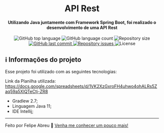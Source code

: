 <h1 align="center">
    API Rest
</h1>

<h4 align="center">
    Utilizando Java juntamente com Framework Spring Boot, foi realizado o desenvolvimento de uma API Rest
</h4>

<p align="center">
    <img alt="GitHub top language" src="https://img.shields.io/github/languages/top/felipe-abreu/read-write-sheet">
    <img alt="GitHub language count" src="https://img.shields.io/github/languages/count/felipe-abreu/read-write-sheet">
    <img alt="Repository size" src="https://img.shields.io/github/repo-size/Felipe-Abreu/read-write-sheet">
    <a href="https://github.com/Felipe-Abreu/read-write-sheet/commits/master">
        <img alt="GitHub last commit" src="https://img.shields.io/github/last-commit/felipe-abreu/read-write-sheet">
    </a>
    <a href="https://github.com/Felipe-Abreu/read-write-sheet/issues">
        <img alt="Repository issues" src="https://img.shields.io/github/issues/Felipe-Abreu/read-write-sheet">
    </a>
    <img alt="License" src="https://img.shields.io/badge/license-MIT-yellowgreen">
</p>

## :information_source: Informações do projeto

Esse projeto foi utilizado com as seguintes tecnologias:

Link da Planilha utilizada: https://docs.google.com/spreadsheets/d/1VK2XzGxroFH4uhwo4ohALRs5Zaq59a5XlQTeCtj-ZR8

- Gradlew 2.7;
- Linguagem Java 11;
- IDE Intellij;

---
Feito por Felipe Abreu :wave: [Venha me conhecer um pouco mais!](https://www.linkedin.com/in/felipe-abreu)
